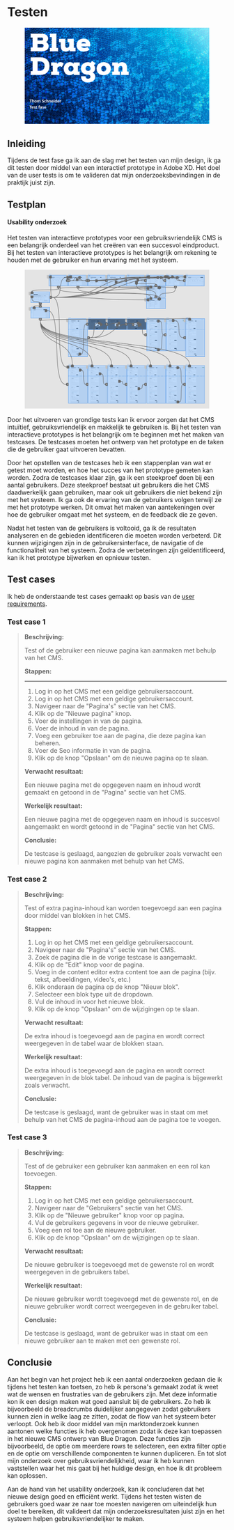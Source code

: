 # Testen

<figure><img src="../.gitbook/assets/vaktesting.png" alt=""><figcaption></figcaption></figure>

## Inleiding

Tijdens de test fase ga ik aan de slag met het testen van mijn design, ik ga dit testen door middel van een interactief prototype in Adobe XD. Het doel van de user tests is om te valideren dat mijn onderzoeksbevindingen in de praktijk juist zijn.

## Testplan

#### Usability onderzoek

Het testen van interactieve prototypes voor een gebruiksvriendelijk CMS is een belangrijk onderdeel van het creëren van een succesvol eindproduct. Bij het testen van interactieve prototypes is het belangrijk om rekening te houden met de gebruiker en hun ervaring met het systeem.&#x20;

<figure><img src="../.gitbook/assets/interactiefprototype.png" alt=""><figcaption></figcaption></figure>

Door het uitvoeren van grondige tests kan ik ervoor zorgen dat het CMS intuïtief, gebruiksvriendelijk en makkelijk te gebruiken is. Bij het testen van interactieve prototypes is het belangrijk om te beginnen met het maken van testcases. De testcases moeten het ontwerp van het prototype en de taken die de gebruiker gaat uitvoeren bevatten.&#x20;

Door het opstellen van de testcases heb ik een stappenplan van wat er getest moet worden, en hoe het succes van het prototype gemeten kan worden. Zodra de testcases klaar zijn, ga ik een steekproef doen bij een aantal gebruikers. Deze steekproef bestaat uit gebruikers die het CMS daadwerkelijk gaan gebruiken, maar ook uit gebruikers die niet bekend zijn met het systeem. Ik ga ook de ervaring van de gebruikers volgen terwijl ze met het prototype werken. Dit omvat het maken van aantekeningen over hoe de gebruiker omgaat met het systeem, en de feedback die ze geven.

Nadat het testen van de gebruikers is voltooid, ga ik de resultaten analyseren en de gebieden identificeren die moeten worden verbeterd. Dit kunnen wijzigingen zijn in de gebruikersinterface, de navigatie of de functionaliteit van het systeem. Zodra de verbeteringen zijn geïdentificeerd, kan ik het prototype bijwerken en opnieuw testen.

## Test cases

Ik heb de onderstaande test cases gemaakt op basis van de [user requirements](concept.md#user-requirements).

### Test case 1

> **Beschrijving:**&#x20;
>
> Test of de gebruiker een nieuwe pagina kan aanmaken met behulp van het CMS.
>
>
>
> **Stappen:**
>
> ****
>
> 1. Log in op het CMS met een geldige gebruikersaccount.
> 2. Log in op het CMS met een geldige gebruikersaccount.
> 3. Navigeer naar de "Pagina's" sectie van het CMS.
> 4. Klik op de "Nieuwe pagina" knop.
> 5. Voer de instellingen in van de pagina.
> 6. Voer de inhoud in van de pagina.
> 7. Voeg een gebruiker toe aan de pagina, die deze pagina kan beheren.
> 8. Voer de Seo informatie in van de pagina.
> 9. Klik op de knop "Opslaan" om de nieuwe pagina op te slaan.
>
>
>
> **Verwacht resultaat:**
>
> Een nieuwe pagina met de opgegeven naam en inhoud wordt gemaakt en getoond in de "Pagina" sectie van het CMS.
>
>
>
> **Werkelijk resultaat:**
>
> Een nieuwe pagina met de opgegeven naam en inhoud is succesvol aangemaakt en wordt getoond in de "Pagina" sectie van het CMS.
>
>
>
> **Conclusie:**
>
> De testcase is geslaagd, aangezien de gebruiker zoals verwacht een nieuwe pagina kon aanmaken met behulp van het CMS.

### Test case 2

> **Beschrijving:**&#x20;
>
> Test of extra pagina-inhoud kan worden toegevoegd aan een pagina door middel van blokken in het CMS.
>
> &#x20;
>
> **Stappen:**
>
> &#x20;
>
> 1. Log in op het CMS met een geldige gebruikersaccount.
> 2. Navigeer naar de "Pagina's" sectie van het CMS.
> 3. Zoek de pagina die in de vorige testcase is aangemaakt.
> 4. Klik op de "Edit" knop voor de pagina.
> 5. Voeg in de content editor extra content toe aan de pagina (bijv. tekst, afbeeldingen, video's, etc.)
> 6. Klik onderaan de pagina op de knop "Nieuw blok".
> 7. Selecteer een blok type uit de dropdown.
> 8. Vul de inhoud in voor het nieuwe blok.
> 9. Klik op de knop "Opslaan" om de wijzigingen op te slaan.
>
> &#x20;
>
> **Verwacht resultaat:**
>
> De extra inhoud is toegevoegd aan de pagina en wordt correct weergegeven in de tabel waar de blokken staan.
>
> &#x20;
>
> **Werkelijk resultaat:**
>
> De extra inhoud is toegevoegd aan de pagina en wordt correct weergegeven in de blok tabel. De inhoud van de pagina is bijgewerkt zoals verwacht.
>
> &#x20;
>
> **Conclusie:**
>
> De testcase is geslaagd, want de gebruiker was in staat om met behulp van het CMS de pagina-inhoud aan de pagina toe te voegen.

### Test case 3

> **Beschrijving:**&#x20;
>
> Test of de gebruiker een gebruiker kan aanmaken en een rol kan toevoegen.
>
> &#x20;
>
> **Stappen:**
>
> &#x20;
>
> 1. Log in op het CMS met een geldige gebruikersaccount.
> 2. Navigeer naar de "Gebruikers" sectie van het CMS.
> 3. Klik op de "Nieuwe gebruiker" knop voor op pagina.
> 4. Vul de gebruikers gegevens in voor de nieuwe gebruiker.
> 5. Voeg een rol toe aan de nieuwe gebruiker.
> 6. Klik op de knop "Opslaan" om de wijzigingen op te slaan.
>
> &#x20;
>
> **Verwacht resultaat:**
>
> De nieuwe gebruiker is toegevoegd met de gewenste rol en wordt weergegeven in de gebruikers tabel.
>
> &#x20;
>
> **Werkelijk resultaat:**
>
> De nieuwe gebruiker wordt toegevoegd met de gewenste rol, en de nieuwe gebruiker wordt correct weergegeven in de gebruiker tabel.
>
> &#x20;
>
> **Conclusie:**
>
> De testcase is geslaagd, want de gebruiker was in staat om een nieuwe gebruiker aan te maken met een gewenste rol.

## Conclusie

Aan het begin van het project heb ik een aantal onderzoeken gedaan die ik tijdens het testen kan toetsen, zo heb ik persona's gemaakt zodat ik weet wat de wensen en frustraties van de gebruikers zijn. Met deze informatie kon ik een design maken wat goed aansluit bij de gebruikers. Zo heb ik bijvoorbeeld de breadcrumbs duidelijker aangegeven zodat gebruikers kunnen zien in welke laag ze zitten, zodat de flow van het systeem beter verloopt. Ook heb ik door middel van mijn marktonderzoek kunnen aantonen welke functies ik heb overgenomen zodat ik deze kan toepassen in het nieuwe CMS ontwerp van Blue Dragon. Deze functies zijn bijvoorbeeld, de optie om meerdere rows te selecteren, een extra filter optie en de optie om verschillende componenten te kunnen dupliceren. En tot slot mijn onderzoek over gebruiksvriendelijkheid, waar ik heb kunnen vaststellen waar het mis gaat bij het huidige design, en hoe ik dit probleem kan oplossen.&#x20;

Aan de hand van het usability onderzoek, kan ik concluderen dat het nieuwe design goed en efficiënt werkt. Tijdens het testen wisten de gebruikers goed waar ze naar toe moesten navigeren om uiteindelijk hun doel te bereiken, dit valideert dat mijn onderzoeksresultaten juist zijn en het systeem helpen gebruiksvriendelijker te maken.

